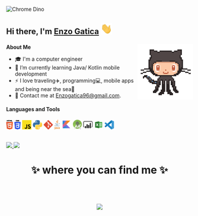 ![Chrome Dino](https://mir-s3-cdn-cf.behance.net/project_modules/max_1200/4ff07986208593.5d9a654e92f36.gif)

<h2 align="left">Hi there, I'm <a href="https://www.linkedin.com/in/enzo-gatica-3ab264230/" target="_blank" rel="noopener noreferrer">Enzo Gatica</a> <img src="https://raw.githubusercontent.com/ABSphreak/ABSphreak/master/gifs/Hi.gif" height="30" />

<a href="https://github.com/EnzoGatica"><img align='right' src='https://github.com/EnzoGatica/EnzoGatica/blob/main/svg/pulpitogit.gif' width='150"'></a></h2>

**About Me**

- 🎓 I'm a computer engineer
- 🌱 I’m currently learning Java/ Kotlin mobile development
- ⚡ I love traveling✈️, programming💻, mobile apps and being near the sea🌊
- 💌 Contact me at [Enzogatica96@gmail.com](mailto:enzogatica96@gmail.com).

#### Languages and Tools 

<p>
  <code><img height="25" src="https://github.com/EnzoGatica/EnzoGatica/blob/main/svg/html-5.svg" alt="HTML"></code>
  <code><img height="25" src="https://github.com/EnzoGatica/EnzoGatica/blob/main/svg/css-3.svg" alt="CSS"></code>
  <code><img height="25" src="https://github.com/EnzoGatica/EnzoGatica/blob/main/svg/javascript.svg" alt="JavaScript"></code>
  <code><img height="25" src="https://github.com/EnzoGatica/EnzoGatica/blob/main/svg/python-5.svg" alt="Python"></code>
  <code><img height="25" src="https://github.com/EnzoGatica/EnzoGatica/blob/main/svg/git-icon.svg" alt="git"></code>
  <code><img height="27" src="https://github.com/EnzoGatica/EnzoGatica/blob/main/svg/java-4.svg" alt="java"></code>
  <code><img height="27" src="https://github.com/EnzoGatica/EnzoGatica/blob/main/svg/kotlin.svg" alt="kotlin"></code>
  <code><img height="26" src="https://github.com/EnzoGatica/EnzoGatica/blob/main/svg/androidstudio.svg" alt="androidstudio"></code>
  <code><img height="25" src="https://github.com/EnzoGatica/EnzoGatica/blob/main/svg/power-bi-1.svg" alt="Power BI"></code>
  <code><img height="25" src="https://github.com/EnzoGatica/EnzoGatica/blob/main/svg/excel.svg" alt="excel"></code>
  <code><img height="25" src="https://github.com/EnzoGatica/EnzoGatica/blob/main/svg/visual-studio-code-1.svg" alt="VSC"></code>
</p>


<br/>

<a href="https://github.com/EnzoGatica">
  <img height="160em" src="https://github-readme-stats.vercel.app/api?username=EnzoGatica&theme=buefy&show_icons=true" />
  <img height="160em" src="https://github-readme-stats.vercel.app/api/top-langs/?username=EnzoGatica&theme=buefy&layout=compact" />
</a>

<br/>


<h1 align="center">
✨ where you can find me ✨
  <p align="center"><br/>
   <a href="www.linkedin.com/in/enzogatica">
        <img src="https://img.shields.io/badge/-LinkedIn-blue?style=flat-square&logo=linkedin" />
  </a>
</p>
</h1>



<!--
**EnzoGatica/EnzoGatica** is a ✨ _special_ ✨ repository because its `README.md` (this file) appears on your GitHub profile.

Here are some ideas to get you started:

- 🔭 I’m currently working on ...
- 🌱 I’m currently learning ...
- 👯 I’m looking to collaborate on ...
- 🤔 I’m looking for help with ...
- 💬 Ask me about ...
- 📫 How to reach me: ...
- 😄 Pronouns: ...
- ⚡ Fun fact: ...
-->
